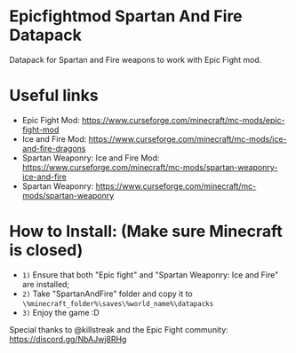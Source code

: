 # Epicfightmod Spartan And Fire Datapack
Datapack for Spartan and Fire weapons to work with Epic Fight mod.

# Useful links

- Epic Fight Mod: https://www.curseforge.com/minecraft/mc-mods/epic-fight-mod
- Ice and Fire Mod: https://www.curseforge.com/minecraft/mc-mods/ice-and-fire-dragons
- Spartan Weaponry: Ice and Fire Mod: https://www.curseforge.com/minecraft/mc-mods/spartan-weaponry-ice-and-fire
- Spartan Weaponry: https://www.curseforge.com/minecraft/mc-mods/spartan-weaponry

# How to Install: (Make sure Minecraft is closed)

- `1)` Ensure that both "Epic fight" and "Spartan Weaponry: Ice and Fire" are installed;
- `2)` Take "SpartanAndFire" folder and copy it to `\%minecraft_folder%\saves\%world_name%\datapacks`
- `3)` Enjoy the game :D

Special thanks to @killstreak and the Epic Fight community: https://discord.gg/NbAJwj8RHg
